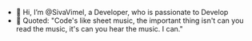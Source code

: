 - 👋 Hi, I’m @SivaVimel, a Developer, who is passionate to Develop 
- 🌱 Quoted: "Code's like sheet music, the important thing isn't can you read the music, it's can you hear the music. I can."

